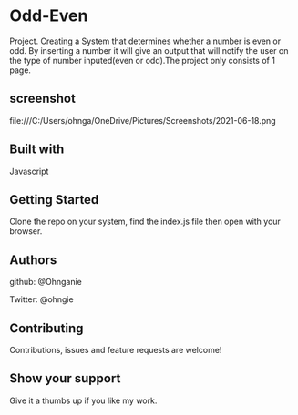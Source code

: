 # Odd-Even
Project. Creating a System that determines whether a number is even or odd. By inserting a number it will give an output that will notify the user on the type of number inputed(even or odd).The project only consists of 1 page.

## screenshot
file:///C:/Users/ohnga/OneDrive/Pictures/Screenshots/2021-06-18.png
 
 ## Built with
 Javascript

 ## Getting Started
 Clone the repo on your system, find the index.js file then open with your browser.
 ## Authors
 github: @Ohnganie

 Twitter: @ohngie

 ## Contributing
 Contributions, issues and feature requests are welcome!

 ## Show your support
 Give it a thumbs up if you like my work.

